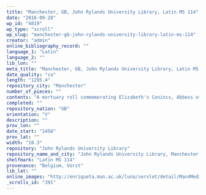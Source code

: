 ```yaml
---
title: "Manchester, GB, John Rylands University Library, Latin MS 114"
date: "2016-09-28"
wp_id: "4819"
wp_type: "scroll"
wp_slug: "manchester-gb-john-rylands-university-library-latin-ms-114"
creator: "admin"
online_bibliography_record: ""
language_1: "Latin"
language_2: ""
lib_lon: ""
meta_title: "Manchester, GB, John Rylands University Library, Latin MS 114"
date_quality: "ca"
length: "1295.4"
repository_city: "Manchester"
number_of_pieces: ""
contents: "A mortuary roll commemorating Elizabeth's Conincs, Abbess of the Benedictine nunnery of Forest, or Vorst, near Brussels."
completed: ""
repository_nation: "GB"
orientation: "V"
description: ""
prov_lon: ""
date_start: "1458"
prov_lat: ""
width: "18.3"
repository: "John Rylands University Library"
repository_name_and_city: "John Rylands University Library, Manchester GB"
shelfmark: "Latin MS 114"
provenance: "Belgium, Vorst"
lib_lat: ""
online_images: "http://enriqueta.man.ac.uk/luna/servlet/detail/Man4MedievalVC~4~4~759408~127420:Mortuary-Roll-of-Elizabeth-Sconincx?sort=Reference_Number%2CImage_Sequence_Number%2CCurrent_Repository&qvq=w4s:/what/Roll;sort:Reference_Number%2CImage_Sequence_Number%2CCurrent_Repository;lc:Man4MedievalVC~4~4&mi=0&trs=50"
_scrolls_id: "391"
---
```



